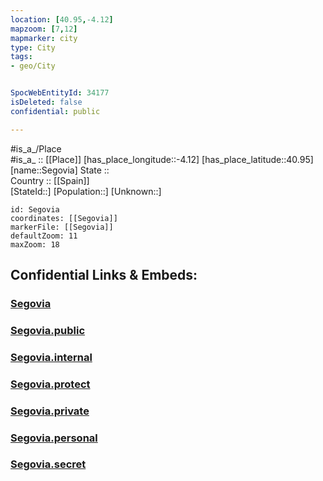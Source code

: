 ```yaml
---
location: [40.95,-4.12] 
mapzoom: [7,12] 
mapmarker: city 
type: City
tags:
- geo/City


SpocWebEntityId: 34177
isDeleted: false
confidential: public

---
```

#is_a_/Place  
#is_a_ :: [[Place]] 
[has_place_longitude::-4.12] 
[has_place_latitude::40.95] 
[name::Segovia] 
State ::  
Country :: [[Spain]]  
[StateId::] 
[Population::] 
[Unknown::] 


```leaflet
id: Segovia
coordinates: [[Segovia]] 
markerFile: [[Segovia]] 
defaultZoom: 11 
maxZoom: 18
```


## Confidential Links & Embeds: 

### [Segovia](/_Standards/Earth/Continent/Europe/Europe~South/Spain/Provinces~Spain/Castilla_y_León/counties~Castillay_León/Segovia.Province/cities~Segovia/Segovia.md) 

### [Segovia.public](/_public/Earth/Continent/Europe/Europe~South/Spain/Provinces~Spain/Castilla_y_León/counties~Castillay_León/Segovia.Province/cities~Segovia/Segovia.public.md) 

### [Segovia.internal](/_internal/Earth/Continent/Europe/Europe~South/Spain/Provinces~Spain/Castilla_y_León/counties~Castillay_León/Segovia.Province/cities~Segovia/Segovia.internal.md) 

### [Segovia.protect](/_protect/Earth/Continent/Europe/Europe~South/Spain/Provinces~Spain/Castilla_y_León/counties~Castillay_León/Segovia.Province/cities~Segovia/Segovia.protect.md) 

### [Segovia.private](/_private/Earth/Continent/Europe/Europe~South/Spain/Provinces~Spain/Castilla_y_León/counties~Castillay_León/Segovia.Province/cities~Segovia/Segovia.private.md) 

### [Segovia.personal](/_personal/Earth/Continent/Europe/Europe~South/Spain/Provinces~Spain/Castilla_y_León/counties~Castillay_León/Segovia.Province/cities~Segovia/Segovia.personal.md) 

### [Segovia.secret](/_secret/Earth/Continent/Europe/Europe~South/Spain/Provinces~Spain/Castilla_y_León/counties~Castillay_León/Segovia.Province/cities~Segovia/Segovia.secret.md)

